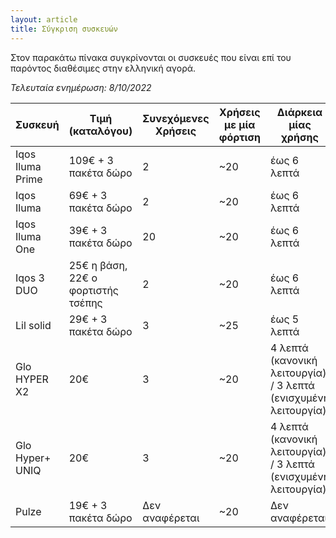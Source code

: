 ```yaml
---
layout: article
title: Σύγκριση συσκευών
---
```


Στον παρακάτω πίνακα συγκρίνονται οι συσκευές που είναι επί του παρόντος διαθέσιμες στην ελληνική αγορά.

*Τελευταία ενημέρωση: 8/10/2022*

| Συσκευή          | Τιμή (καταλόγου)                   | Συνεχόμενες Χρήσεις | Χρήσεις με μία φόρτιση | Διάρκεια μίας χρήσης                                            | Πληροφορίες                                                                                                                      |
|------------------|------------------------------------|---------------------|------------------------|-----------------------------------------------------------------|----------------------------------------------------------------------------------------------------------------------------------|
| Iqos Iluma Prime | 109€ + 3 πακέτα δώρο               | 2                   | ~20                    | έως 6 λεπτά                                                     | [Επίσημη ιστοσελίδα](https://gr.iqos.com/){:target="\_blank"} |
| Iqos Iluma       | 69€ + 3 πακέτα δώρο                | 2                   | ~20                    | έως 6 λεπτά                                                     | [Επίσημη ιστοσελίδα](https://gr.iqos.com/){:target="\_blank"} |
| Iqos Iluma One   | 39€ + 3 πακέτα δώρο                | 20                  | ~20                    | έως 6 λεπτά                                                     | [Επίσημη ιστοσελίδα](https://gr.iqos.com/){:target="\_blank"} |
| Iqos 3 DUO       | 25€ η βάση, 22€ ο φορτιστής τσέπης | 2                   | ~20                    | έως 6 λεπτά                                                     | [Επίσημη ιστοσελίδα](https://gr.iqos.com/){:target="\_blank"} |
| Lil solid        | 29€ + 3 πακέτα δώρο                | 3                   | ~25                    | έως 5 λεπτά                                                     | [Επίσημη ιστοσελίδα](https://gr.iqos.com/){:target="\_blank"}  |
| Glo HYPER X2     | 20€                                | 3                   | ~20                    | 4 λεπτά (κανονική λειτουργία) / 3 λεπτά (ενισχυμένη λειτουργία) | [Επίσημη ιστοσελίδα](https://www.discoverglo.gr/){:target="\_blank"}                                                             |
| Glo Hyper+ UNIQ  | 20€                                | 3                   | ~20                    | 4 λεπτά (κανονική λειτουργία) / 3 λεπτά (ενισχυμένη λειτουργία) | [Επίσημη ιστοσελίδα](https://www.discoverglo.gr/){:target="\_blank"}                                                             |
| Pulze            | 19€ + 3 πακέτα δώρο                | Δεν αναφέρεται      | ~20                    | Δεν αναφέρεται                                                  | [Επίσημη ιστοσελίδα](https://www.pulze.com/el-GR){:target="\_blank"}                                                             |
